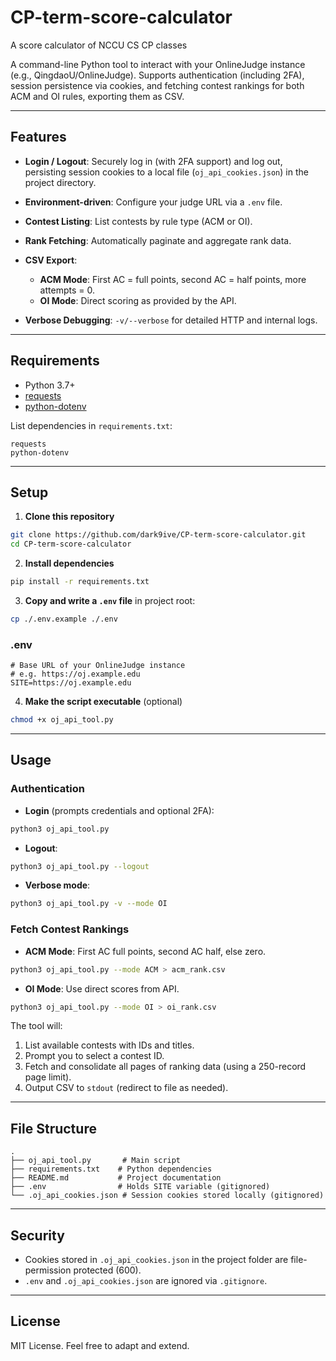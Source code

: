 # CP-term-score-calculator
A score calculator of NCCU CS CP classes

A command-line Python tool to interact with your OnlineJudge instance (e.g., QingdaoU/OnlineJudge). Supports authentication (including 2FA), session persistence via cookies, and fetching contest rankings for both ACM and OI rules, exporting them as CSV.

---

## Features

* **Login / Logout**: Securely log in (with 2FA support) and log out, persisting session cookies to a local file (`oj_api_cookies.json`) in the project directory.
* **Environment-driven**: Configure your judge URL via a `.env` file.
* **Contest Listing**: List contests by rule type (ACM or OI).
* **Rank Fetching**: Automatically paginate and aggregate rank data.
* **CSV Export**:

  * **ACM Mode**: First AC = full points, second AC = half points, more attempts = 0.
  * **OI Mode**: Direct scoring as provided by the API.
* **Verbose Debugging**: `-v/--verbose` for detailed HTTP and internal logs.

---

## Requirements

* Python 3.7+
* [requests](https://pypi.org/project/requests/)
* [python-dotenv](https://pypi.org/project/python-dotenv/)

List dependencies in `requirements.txt`:

```text
requests
python-dotenv
```

---

## Setup

1. **Clone this repository**

```bash
git clone https://github.com/dark9ive/CP-term-score-calculator.git
cd CP-term-score-calculator
```

2. **Install dependencies**
```bash
pip install -r requirements.txt
```

3. **Copy and write a `.env` file** in project root:
```bash
cp ./.env.example ./.env
```
### .env
```dotenv
# Base URL of your OnlineJudge instance
# e.g. https://oj.example.edu
SITE=https://oj.example.edu
```

4. **Make the script executable** (optional)

```bash
chmod +x oj_api_tool.py
```

---

## Usage

### Authentication

- **Login** (prompts credentials and optional 2FA):

```bash
python3 oj_api_tool.py
```

- **Logout**:

```bash
python3 oj_api_tool.py --logout
```

- **Verbose mode**:

```bash
python3 oj_api_tool.py -v --mode OI
```

### Fetch Contest Rankings

- **ACM Mode**: First AC full points, second AC half, else zero.
```bash
python3 oj_api_tool.py --mode ACM > acm_rank.csv
```

- **OI Mode**: Use direct scores from API.

```bash
python3 oj_api_tool.py --mode OI > oi_rank.csv
```

The tool will:
1. List available contests with IDs and titles.
2. Prompt you to select a contest ID.
3. Fetch and consolidate all pages of ranking data (using a 250-record page limit).
4. Output CSV to `stdout` (redirect to file as needed).

---

## File Structure

```
.
├── oj_api_tool.py       # Main script
├── requirements.txt    # Python dependencies
├── README.md           # Project documentation
├── .env                # Holds SITE variable (gitignored)
└── .oj_api_cookies.json # Session cookies stored locally (gitignored)
```

---

## Security

- Cookies stored in `.oj_api_cookies.json` in the project folder are file-permission protected (600).
- `.env` and `.oj_api_cookies.json` are ignored via `.gitignore`.

---

## License

MIT License. Feel free to adapt and extend.
